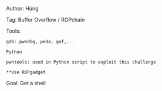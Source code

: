 Author: Hùng

Tag: Buffer Overflow / ROPchain

Tools:

    gdb: pwndbg, peda, gef,...

    Python

    pwntools: used in Python script to exploit this challenge

    **Use ROPgadget

Goal: Get a shell
